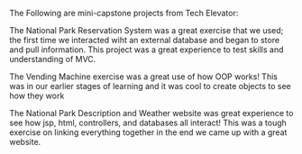 The Following are mini-capstone projects from Tech Elevator:

The National Park Reservation System was a great exercise that we used; the first time we interacted wiht an external database and began to store and pull information.  This project was a great experience to test skills and understanding of MVC. 

The Vending Machine exercise was a great use of how OOP works! This was in our earlier stages of learning and it was cool to create objects to see how they work

The National Park Description and Weather website was great experience to see how jsp, html, controllers, and databases all interact! This was a tough exercise on linking everything together in the end we came up with a great website.

